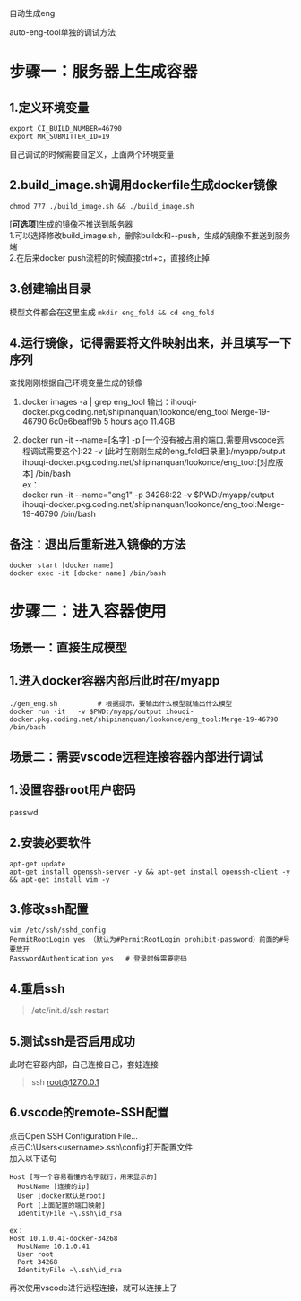 自动生成eng

auto-eng-tool单独的调试方法
# 步骤一：服务器上生成容器
## 1.定义环境变量
```
export CI_BUILD_NUMBER=46790
export MR_SUBMITTER_ID=19
```

自己调试的时候需要自定义，上面两个环境变量

## 2.build_image.sh调用dockerfile生成docker镜像
```chmod 777 ./build_image.sh && ./build_image.sh```

[**可选项**]生成的镜像不推送到服务器<br/>
1.可以选择修改build_image.sh，删除buildx和--push，生成的镜像不推送到服务端<br/>
2.在后来docker push流程的时候直接ctrl+c，直接终止掉


## 3.创建输出目录
模型文件都会在这里生成
```mkdir eng_fold && cd eng_fold```

## 4.运行镜像，记得需要将文件映射出来，并且填写一下序列
查找刚刚根据自己环境变量生成的镜像
1. docker images -a | grep eng_tool
输出：ihouqi-docker.pkg.coding.net/shipinanquan/lookonce/eng_tool                  Merge-19-46790                       6c0e6beaff9b   5 hours ago     11.4GB

2. docker run -it  --name=[名字] -p [一个没有被占用的端口,需要用vscode远程调试需要这个]:22  -v [此时在刚刚生成的eng_fold目录里]:/myapp/output ihouqi-docker.pkg.coding.net/shipinanquan/lookonce/eng_tool:[对应版本] /bin/bash<br/>
ex：<br/>
docker run -it  --name="eng1" -p 34268:22  -v $PWD:/myapp/output ihouqi-docker.pkg.coding.net/shipinanquan/lookonce/eng_tool:Merge-19-46790 /bin/bash

## 备注：退出后重新进入镜像的方法
```
docker start [docker name]
docker exec -it [docker name] /bin/bash
```

# 步骤二：进入容器使用
## 场景一：直接生成模型
## 1.进入docker容器内部后此时在/myapp
```
./gen_eng.sh          # 根据提示，要输出什么模型就输出什么模型
docker run -it   -v $PWD:/myapp/output ihouqi-docker.pkg.coding.net/shipinanquan/lookonce/eng_tool:Merge-19-46790 /bin/bash
```

## 场景二：需要vscode远程连接容器内部进行调试
## 1.设置容器root用户密码
passwd

## 2.安装必要软件
```
apt-get update 
apt-get install openssh-server -y && apt-get install openssh-client -y && apt-get install vim -y
```

## 3.修改ssh配置
```
vim /etc/ssh/sshd_config
PermitRootLogin yes （默认为#PermitRootLogin prohibit-password）前面的#号要放开
PasswordAuthentication yes   # 登录时候需要密码
```

## 4.重启ssh
> /etc/init.d/ssh restart

## 5.测试ssh是否启用成功
此时在容器内部，自己连接自己，套娃连接
> ssh root@127.0.0.1 

## 6.vscode的remote-SSH配置
点击Open SSH Configuration File...<br/>
点击C:\Users\<username>\.ssh\config打开配置文件<br/>
加入以下语句
```
Host [写一个容易看懂的名字就行，用来显示的]
  HostName [连接的ip]
  User [docker默认是root]
  Port [上面配置的端口映射]
  IdentityFile ~\.ssh\id_rsa
```
```
ex：
Host 10.1.0.41-docker-34268
  HostName 10.1.0.41
  User root
  Port 34268
  IdentityFile ~\.ssh\id_rsa
```
再次使用vscode进行远程连接，就可以连接上了



